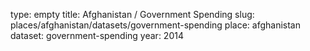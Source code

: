 type: empty
title: Afghanistan / Government Spending
slug: places/afghanistan/datasets/government-spending
place: afghanistan
dataset: government-spending
year: 2014
